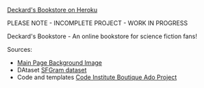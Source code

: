 [Deckard's Bookstore on Heroku](https://deckards.herokuapp.com/)

PLEASE NOTE - INCOMPLETE PROJECT - WORK IN PROGRESS

Deckard's Bookstore - An online bookstore for science fiction fans!

Sources: 
* [Main Page Background Image](https://pixabay.com/photos/city-urban-future-technology-6885193/
)
* DAtaset [SFGram dataset](https://github.com/nschaetti/SFGram-dataset
)
* Code and templates [Code Institute Boutique Ado Project](https://github.com/Code-Institute-Solutions/boutique_ado_v1)

